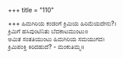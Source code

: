 +++
title = "110"

+++
ಹಿಮಗಿರಿಯ ಕಂಡಂಗೆ ಕ್ರಿಮಿಯ ಹಿರಿಮೆಯದೇನು?।  
ಕ್ರಿಮಿಗೆ ಹಸಿವುಂಟಿನಿತು ಬೆದಕಾಟಮುಂಟು॥  
ಅಮಿತ ಸಂತತಿಯುಂಟು ಹಿಮಗಿರಿಯ ಸಮಯುಗದ।  
ಕ್ರಿಮಿಪಂಕ್ತಿ ಕಿರಿದಹುದೆ? - ಮಂಕುತಿಮ್ಮ॥  
